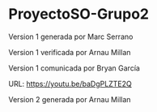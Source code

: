 # ProyectoSO-Grupo2
Version 1 generada por Marc Serrano  

Version 1 verificada por Arnau Millan

Version 1 comunicada por Bryan García

URL: https://youtu.be/baDgPLZTE2Q


Version 2 generada por Arnau Millan  

